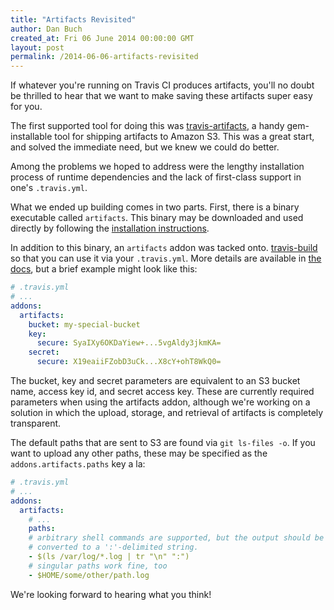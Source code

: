 ```yaml
---
title: "Artifacts Revisited"
author: Dan Buch
created_at: Fri 06 June 2014 00:00:00 GMT
layout: post
permalink: /2014-06-06-artifacts-revisited
---
```


If whatever you're running on Travis CI produces artifacts, you'll no
doubt be thrilled to hear that we want to make saving these artifacts
super easy for you.

The first supported tool for doing this was
[travis-artifacts](https://github.com/travis-ci/travis-artifacts), a
handy gem-installable tool for shipping artifacts to Amazon S3.  This
was a great start, and solved the immediate need, but we knew we could
do better.

Among the problems we hoped to address were the lengthy installation
process of runtime dependencies and the lack of first-class support in
one's `.travis.yml`.

What we ended up building comes in two parts.  First, there is a binary
executable called `artifacts`.  This binary may be downloaded and used
directly by following the [installation
instructions](https://github.com/travis-ci/artifacts#installation).

In addition to this binary, an `artifacts` addon was tacked onto.
[travis-build](https://github.com/travis-ci/travis-build) so that you
can use it via your `.travis.yml`.  More details are available in [the
docs](https://docs.travis-ci.com/user/using-artifacts/), but a brief
example might look like this:

``` yaml
# .travis.yml
# ...
addons:
  artifacts:
    bucket: my-special-bucket
    key:
      secure: SyaIXy6OKDaYiew+...5vgAldy3jkmKA=
    secret:
      secure: X19eaiiFZobD3uCk...X8cY+ohT8WkQ0=
```

The bucket, key and secret parameters are equivalent to an S3 bucket
name, access key id, and secret access key.  These are currently
required parameters when using the artifacts addon, although we're
working on a solution in which the upload, storage, and retrieval of
artifacts is completely transparent.

The default paths that are sent to S3 are found via `git ls-files -o`.
If you want to upload any other paths, these may be specified as the
`addons.artifacts.paths` key a la:

``` yaml
# .travis.yml
# ...
addons:
  artifacts:
    # ...
    paths:
    # arbitrary shell commands are supported, but the output should be
    # converted to a ':'-delimited string.
    - $(ls /var/log/*.log | tr "\n" ":")
    # singular paths work fine, too
    - $HOME/some/other/path.log
```

We're looking forward to hearing what you think!
